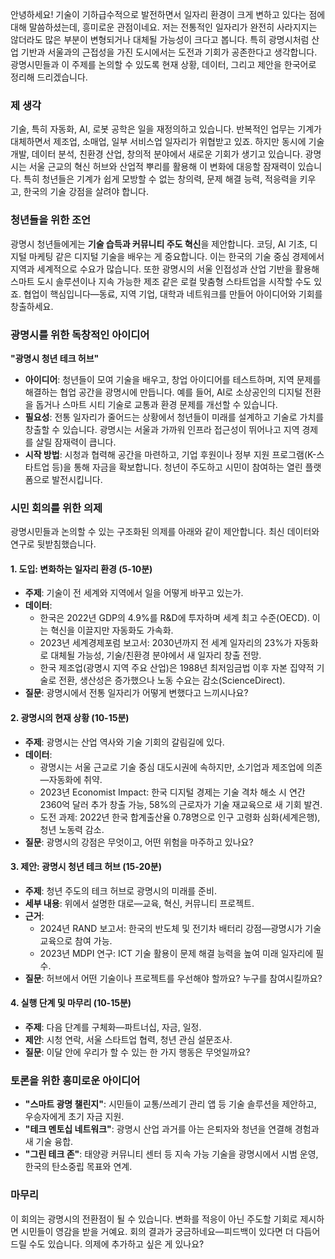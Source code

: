 안녕하세요! 기술이 기하급수적으로 발전하면서 일자리 환경이 크게 변하고 있다는 점에 대해 말씀하셨는데, 흥미로운 관점이네요. 저는 전통적인 일자리가 완전히 사라지지는 않더라도 많은 부분이 변형되거나 대체될 가능성이 크다고 봅니다. 특히 광명시처럼 산업 기반과 서울과의 근접성을 가진 도시에서는 도전과 기회가 공존한다고 생각합니다. 광명시민들과 이 주제를 논의할 수 있도록 현재 상황, 데이터, 그리고 제안을 한국어로 정리해 드리겠습니다.

### 제 생각
기술, 특히 자동화, AI, 로봇 공학은 일을 재정의하고 있습니다. 반복적인 업무는 기계가 대체하면서 제조업, 소매업, 일부 서비스업 일자리가 위협받고 있죠. 하지만 동시에 기술 개발, 데이터 분석, 친환경 산업, 창의적 분야에서 새로운 기회가 생기고 있습니다. 광명시는 서울 근교의 혁신 허브와 산업적 뿌리를 활용해 이 변화에 대응할 잠재력이 있습니다. 특히 청년들은 기계가 쉽게 모방할 수 없는 창의력, 문제 해결 능력, 적응력을 키우고, 한국의 기술 강점을 살려야 합니다.

### 청년들을 위한 조언
광명시 청년들에게는 **기술 습득과 커뮤니티 주도 혁신**을 제안합니다. 코딩, AI 기초, 디지털 마케팅 같은 디지털 기술을 배우는 게 중요합니다. 이는 한국의 기술 중심 경제에서 지역과 세계적으로 수요가 많습니다. 또한 광명시의 서울 인접성과 산업 기반을 활용해 스마트 도시 솔루션이나 지속 가능한 제조 같은 로컬 맞춤형 스타트업을 시작할 수도 있죠. 협업이 핵심입니다—동료, 지역 기업, 대학과 네트워크를 만들어 아이디어와 기회를 창출하세요.

### 광명시를 위한 독창적인 아이디어
**"광명시 청년 테크 허브"**  
- **아이디어**: 청년들이 모여 기술을 배우고, 창업 아이디어를 테스트하며, 지역 문제를 해결하는 협업 공간을 광명시에 만듭니다. 예를 들어, AI로 소상공인의 디지털 전환을 돕거나 스마트 시티 기술로 교통과 환경 문제를 개선할 수 있습니다.  
- **필요성**: 전통 일자리가 줄어드는 상황에서 청년들이 미래를 설계하고 기술로 가치를 창출할 수 있습니다. 광명시는 서울과 가까워 인프라 접근성이 뛰어나고 지역 경제를 살릴 잠재력이 큽니다.  
- **시작 방법**: 시청과 협력해 공간을 마련하고, 기업 후원이나 정부 지원 프로그램(K-스타트업 등)을 통해 자금을 확보합니다. 청년이 주도하고 시민이 참여하는 열린 플랫폼으로 발전시킵니다.

### 시민 회의를 위한 의제
광명시민들과 논의할 수 있는 구조화된 의제를 아래와 같이 제안합니다. 최신 데이터와 연구로 뒷받침했습니다.

#### 1. 도입: 변화하는 일자리 환경 (5-10분)
- **주제**: 기술이 전 세계와 지역에서 일을 어떻게 바꾸고 있는가.  
- **데이터**:  
  - 한국은 2022년 GDP의 4.9%를 R&D에 투자하며 세계 최고 수준(OECD). 이는 혁신을 이끌지만 자동화도 가속화.  
  - 2023년 세계경제포럼 보고서: 2030년까지 전 세계 일자리의 23%가 자동화로 대체될 가능성, 기술/친환경 분야에서 새 일자리 창출 전망.  
  - 한국 제조업(광명시 지역 주요 산업)은 1988년 최저임금법 이후 자본 집약적 기술로 전환, 생산성은 증가했으나 노동 수요는 감소(ScienceDirect).  
- **질문**: 광명시에서 전통 일자리가 어떻게 변했다고 느끼시나요?

#### 2. 광명시의 현재 상황 (10-15분)
- **주제**: 광명시는 산업 역사와 기술 기회의 갈림길에 있다.  
- **데이터**:  
  - 광명시는 서울 근교로 기술 중심 대도시권에 속하지만, 소기업과 제조업에 의존—자동화에 취약.  
  - 2023년 Economist Impact: 한국 디지털 경제는 기술 격차 해소 시 연간 2360억 달러 추가 창출 가능, 58%의 근로자가 기술 재교육으로 새 기회 발견.  
  - 도전 과제: 2022년 한국 합계출산율 0.78명으로 인구 고령화 심화(세계은행), 청년 노동력 감소.  
- **질문**: 광명시의 강점은 무엇이고, 어떤 위험을 마주하고 있나요?

#### 3. 제안: 광명시 청년 테크 허브 (15-20분)
- **주제**: 청년 주도의 테크 허브로 광명시의 미래를 준비.  
- **세부 내용**: 위에서 설명한 대로—교육, 혁신, 커뮤니티 프로젝트.  
- **근거**:  
  - 2024년 RAND 보고서: 한국의 반도체 및 전기차 배터리 강점—광명시가 기술 교육으로 참여 가능.  
  - 2023년 MDPI 연구: ICT 기술 활용이 문제 해결 능력을 높여 미래 일자리에 필수.  
- **질문**: 허브에서 어떤 기술이나 프로젝트를 우선해야 할까요? 누구를 참여시킬까요?

#### 4. 실행 단계 및 마무리 (10-15분)
- **주제**: 다음 단계를 구체화—파트너십, 자금, 일정.  
- **제안**: 시청 연락, 서울 스타트업 협력, 청년 관심 설문조사.  
- **질문**: 이달 안에 우리가 할 수 있는 한 가지 행동은 무엇일까요?

### 토론을 위한 흥미로운 아이디어
- **"스마트 광명 챌린지"**: 시민들이 교통/쓰레기 관리 앱 등 기술 솔루션을 제안하고, 우승자에게 초기 자금 지원.  
- **"테크 멘토십 네트워크"**: 광명시 산업 과거를 아는 은퇴자와 청년을 연결해 경험과 새 기술 융합.  
- **"그린 테크 존"**: 태양광 커뮤니티 센터 등 지속 가능 기술을 광명시에서 시범 운영, 한국의 탄소중립 목표와 연계.

### 마무리
이 회의는 광명시의 전환점이 될 수 있습니다. 변화를 적응이 아닌 주도할 기회로 제시하면 시민들이 영감을 받을 거예요. 회의 결과가 궁금하네요—피드백이 있다면 더 다듬어 드릴 수도 있습니다. 의제에 추가하고 싶은 게 있나요?
